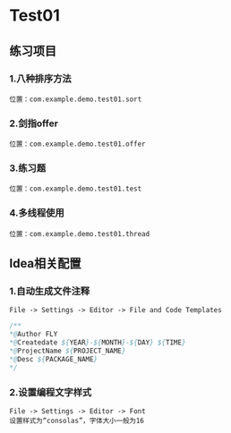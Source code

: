 # Test01
## 练习项目
### 1.八种排序方法
    位置：com.example.demo.test01.sort

### 2.剑指offer
    位置：com.example.demo.test01.offer

### 3.练习题
    位置：com.example.demo.test01.test
    
### 4.多线程使用            
    位置：com.example.demo.test01.thread

## Idea相关配置
### 1.自动生成文件注释
    File -> Settings -> Editor -> File and Code Templates   
```java
/**
*@Author FLY
*@Createdate ${YEAR}-${MONTH}-${DAY} ${TIME}
*@ProjectName ${PROJECT_NAME}
*@Desc ${PACKAGE_NAME}
*/
```
### 2.设置编程文字样式
    File -> Settings -> Editor -> Font
    设置样式为“consolas”，字体大小一般为16
